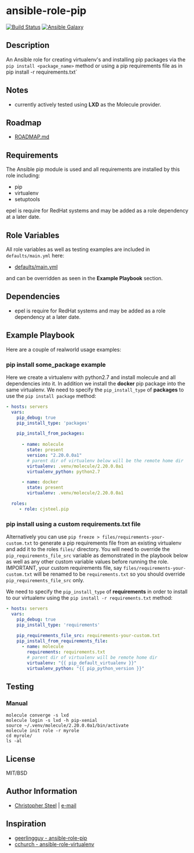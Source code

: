 # ansible-role-pip

[![Build Status](https://travis-ci.org/cjsteel/ansible-role-pip.svg?branch=master)](https://travis-ci.org/cjsteel/ansible-role-pip)
[![Ansible Galaxy](http://img.shields.io/badge/ansible--galaxy-resources-blue.svg)](https://galaxy.ansible.com/cjsteel/pip/)

## Description

An Ansible role for creating virtualenv's and installing pip packages via the `pip install <package_name>` method or using a pip requirements file as in pip install -r requirements.txt`

## Notes

* currently actively tested using **LXD** as the Molecule provider.

## Roadmap

* [ROADMAP.md](./ROADMAP.md)

Requirements
------------

The Ansible pip module is used and all requirements are installed by this role including:

* pip
* virtualenv
* setuptools

epel is require for RedHat systems and may be added as a role dependency at a later date.

Role Variables
--------------

All role variables as well as testing examples are included in `defaults/main.yml` here:

* [defaults/main.yml](defaults/main.yml)

and can be overridden as seen in the **Example Playbook** section.

Dependencies
------------

* epel is require for RedHat systems and may be added as a role dependency at a later date.

Example Playbook
----------------

Here are a couple of realworld usage examples:

### pip install some_package example

Here we create a virtualenv with python2.7 and install molecule and all dependencies into it. In addition we install the **docker** pip package into the same virtualenv. We need to specify the `pip_install_type` of **packages** to use the `pip install package` method:

```yaml
- hosts: servers
  vars:
    pip_debug: true
    pip_install_type: 'packages'

    pip_install_from_packages:
    
      - name: molecule
        state: present
        version: "2.20.0.0a1"
        # parent dir of virtualenv below will be the remote home dir
        virtualenv: .venv/molecule/2.20.0.0a1
        virtualenv_python: python2.7

      - name: docker
        state: present
        virtualenv: .venv/molecule/2.20.0.0a1

  roles:
     - role: cjsteel.pip
```

### pip install using a custom requirements.txt file

Alternatively you can use `pip freeze > files/requirements-your-custom.txt`  to generate a pip requirements file from an existing virtualenv and add it to the roles `files/` directory. You will need to override the `pip_requirements_file_src` variable as demonstrated in the playbook below as well as any other custom variable values before running the role. IMPORTANT, your custom requirements file, say `files/requirements-your-custom.txt` will be renamed to be `requirements.txt` so you should override `pip_requirements_file_src` only.

 We need to specify the `pip_install_type` of **requirements** in order to install to our virtualenv using the  `pip install -r requirements.txt` method:

```yaml
- hosts: servers
  vars:
    pip_debug: true
    pip_install_type: 'requirements'
    
    pip_requirements_file_src: requirements-your-custom.txt
    pip_install_from_requirements_file:
      - name: molecule
        requirements: requirements.txt
        # parent dir of virtualenv will be remote home dir
        virtualenv: "{{ pip_default_virtualenv }}"
        virtualenv_python: "{{ pip_python_version }}"

```

## Testing

### Manual

```shell
molecule converge -s lxd
molecule login -s lxd -h pip-xenial
source ~/.venv/molecule/2.20.0.0a1/bin/activate
molecule init role -r myrole
cd myrole/
ls -al
```



License
-------

MIT/BSD

Author Information
------------------

- [Christopher Steel](http://mcin-cnim.ca/) | [e-mail](mailto:christopher.steel@mcgill.ca)

Inspiration
-----------

* [geerlingguy - ansible-role-pip](https://github.com/geerlingguy/ansible-role-pip)
* [cchurch - ansible-role-virtualenv](https://github.com/cchurch/ansible-role-virtualenv/)
